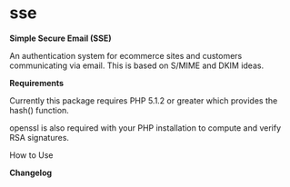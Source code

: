 sse
===

<b>Simple Secure Email (SSE)</b>

An authentication system for ecommerce sites and customers communicating via email. This is based on S/MIME and DKIM ideas.

<b>Requirements</b>

Currently this package requires PHP 5.1.2 or greater which provides the hash() function.

openssl is also required with your PHP installation to compute and verify RSA signatures.

How to Use
<in progress>

<b>Changelog</b>
